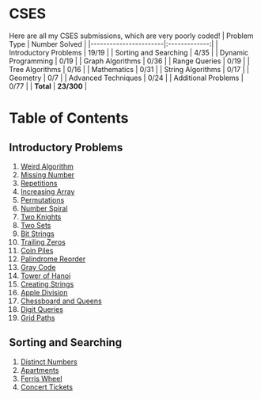 # CSES

Here are all my CSES submissions, which are very poorly coded!
| Problem Type | Number Solved |
|-----------------------|:-------------:|
| Introductory Problems | 19/19 |
| Sorting and Searching | 4/35 |
| Dynamic Programming | 0/19 |
| Graph Algorithms | 0/36 |
| Range Queries | 0/19 |
| Tree Algorithms | 0/16 |
| Mathematics | 0/31 |
| String Algorithms | 0/17 |
| Geometry | 0/7 |
| Advanced Techniques | 0/24 |
| Additional Problems | 0/77 |
| **Total** | **23/300** |

# Table of Contents

## Introductory Problems

1.  [Weird Algorithm](https://github.com/RuhulAminSharif/CSES/blob/main/01_Introductory%20Problems/01_Weird_Algorithm.cpp)
2.  [Missing Number](https://github.com/RuhulAminSharif/CSES/blob/main/01_Introductory%20Problems/02_Missing%20Number.cpp)
3.  [Repetitions](https://github.com/RuhulAminSharif/CSES/blob/main/01_Introductory%20Problems/03_Repetitions.cpp)
4.  [Increasing Array](https://github.com/RuhulAminSharif/CSES/blob/main/01_Introductory%20Problems/04_Increasing%20Array.cpp)
5.  [Permutations](https://github.com/RuhulAminSharif/CSES/blob/main/01_Introductory%20Problems/05_Permutations.cpp)
6.  [Number Spiral](https://github.com/RuhulAminSharif/CSES/blob/main/01_Introductory%20Problems/06_Number%20Spiral.cpp)
7.  [Two Knights](https://github.com/RuhulAminSharif/CSES/blob/main/01_Introductory%20Problems/07_Two%20Knights.cpp)
8.  [Two Sets](https://github.com/RuhulAminSharif/CSES/blob/main/01_Introductory%20Problems/08_Two%20Sets.cpp)
9.  [Bit Strings](https://github.com/RuhulAminSharif/CSES/blob/main/01_Introductory%20Problems/09_Bit%20Strings.cpp)
10. [Trailing Zeros](https://github.com/RuhulAminSharif/CSES/blob/main/01_Introductory%20Problems/10_Trailing%20Zeros.cpp)
11. [Coin Piles](https://github.com/RuhulAminSharif/CSES/blob/main/01_Introductory%20Problems/11_Coin%20Piles.cpp)
12. [Palindrome Reorder](https://github.com/RuhulAminSharif/CSES/blob/main/01_Introductory%20Problems/12_Palindrome%20Reorder.cpp)
13. [Gray Code](https://github.com/RuhulAminSharif/CSES/blob/main/01_Introductory%20Problems/13_Gray%20Code.cpp)
14. [Tower of Hanoi](https://github.com/RuhulAminSharif/CSES/blob/main/01_Introductory%20Problems/14_Tower%20of%20Hanoi.cpp)
15. [Creating Strings](https://github.com/RuhulAminSharif/CSES/blob/main/01_Introductory%20Problems/15_Creating%20Strings.cpp)
16. [Apple Division](https://github.com/RuhulAminSharif/CSES/blob/main/01_Introductory%20Problems/16_Apple%20Division.cpp)
17. [Chessboard and Queens](https://github.com/RuhulAminSharif/CSES/blob/main/01_Introductory%20Problems/17_Chessboard%20and%20Queens.cpp)
18. [Digit Queries](https://github.com/RuhulAminSharif/CSES/blob/main/01_Introductory%20Problems/18_Digit%20Queries.cpp)
19. [Grid Paths](https://github.com/RuhulAminSharif/CSES/blob/main/01_Introductory%20Problems/19_Grid%20Paths.cpp)

## Sorting and Searching

1.  [Distinct Numbers](https://github.com/RuhulAminSharif/CSES/blob/main/02_Sorting%20and%20Searching/01_Distinct%20Numbers.cpp)
2.  [Apartments](https://github.com/RuhulAminSharif/CSES/blob/main/02_Sorting%20and%20Searching/02_Apartments.cpp)
3.  [Ferris Wheel](https://github.com/RuhulAminSharif/CSES/blob/main/02_Sorting%20and%20Searching/03_Ferris%20Wheel.cpp)
4.  [Concert Tickets](https://github.com/RuhulAminSharif/CSES/blob/main/02_Sorting%20and%20Searching/04_Concert%20Tickets.cpp)
